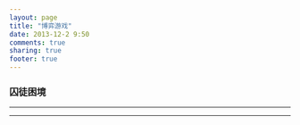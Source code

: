 ```yaml
---
layout: page
title: "博弈游戏"
date: 2013-12-2 9:50
comments: true
sharing: true
footer: true
---
```


### 囚徒困境

------

------
